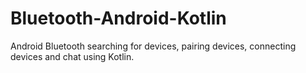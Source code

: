 # Bluetooth-Android-Kotlin
Android Bluetooth searching for devices, pairing devices, connecting devices and chat using Kotlin.
